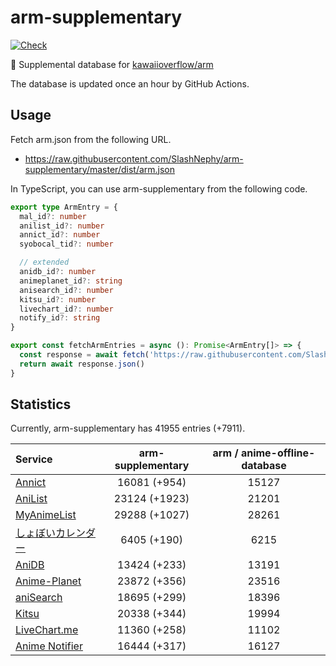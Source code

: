 # arm-supplementary

[![Check](https://github.com/SlashNephy/arm-supplementary/actions/workflows/check-node.yml/badge.svg)](https://github.com/SlashNephy/arm-supplementary/actions/workflows/check-node.yml)

💊 Supplemental database for [kawaiioverflow/arm](https://github.com/kawaiioverflow/arm)

The database is updated once an hour by GitHub Actions.

## Usage

Fetch arm.json from the following URL.

- https://raw.githubusercontent.com/SlashNephy/arm-supplementary/master/dist/arm.json

In TypeScript, you can use arm-supplementary from the following code.

```TypeScript
export type ArmEntry = {
  mal_id?: number
  anilist_id?: number
  annict_id?: number
  syobocal_tid?: number

  // extended
  anidb_id?: number
  animeplanet_id?: string
  anisearch_id?: number
  kitsu_id?: number
  livechart_id?: number
  notify_id?: string
}

export const fetchArmEntries = async (): Promise<ArmEntry[]> => {
  const response = await fetch('https://raw.githubusercontent.com/SlashNephy/arm-supplementary/master/dist/arm.json')
  return await response.json()
}
```

## Statistics

Currently, arm-supplementary has 41955 entries (+7911).

| Service                                     | arm-supplementary | arm / anime-offline-database |
| :------------------------------------------ | :---------------: | :--------------------------: |
| [Annict](https://annict.com)                |   16081 (+954)    |            15127             |
| [AniList](https://anilist.co)               |   23124 (+1923)   |            21201             |
| [MyAnimeList](https://myanimelist.net)      |   29288 (+1027)   |            28261             |
| [しょぼいカレンダー](https://cal.syoboi.jp) |    6405 (+190)    |             6215             |
| [AniDB](https://anidb.net)                  |   13424 (+233)    |            13191             |
| [Anime-Planet](https://anime-planet.com)    |   23872 (+356)    |            23516             |
| [aniSearch](https://anisearch.com)          |   18695 (+299)    |            18396             |
| [Kitsu](https://kitsu.io)                   |   20338 (+344)    |            19994             |
| [LiveChart.me](https://livechart.me)        |   11360 (+258)    |            11102             |
| [Anime Notifier](https://notify.moe)        |   16444 (+317)    |            16127             |

